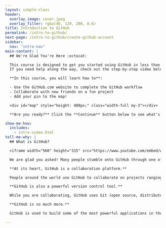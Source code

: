 ```yaml
---
layout: simple-class
header:
  overlay_image: cover.jpeg
  overlay_filter: rgba(46, 129, 200, 0.6)
title: Introduction to GitHub
permalink: /intro-to-github/
next-page: /intro-to-github/create-github-account
sidebar:
  nav: "intro-nav"
main-content: |
  ## We're Glad You're Here :octocat:

  This course is designed to get you started using GitHub in less than an hour.<br>
  If you need help along the way, check out the step-by-step video below in the "Show Me How" section.

  **In this course, you will learn how to**:

  - Use the GitHub.com website to complete the GitHub workflow
  - Collaborate with new friends on a fun project
  - Add your pin to the map!

  <div id="map" style="height: 400px;" class="width-full my-3"></div>

  **Are you ready?** Click the **Continue** button below to see what's next.

show-me-how:
  includes:
    - intro-video.html
tell-me-why: |
  ## What is GitHub?

  <iframe width="560" height="315" src="https://www.youtube.com/embed/w3jLJU7DT5E?ecver=1" frameborder="0" allowfullscreen></iframe>

  We are glad you asked! Many people stumble onto GitHub through one of the millions of Open Source projects it holds or because their employer or professor is using it. Why do these projects use GitHub?

  **At its heart, GitHub is a collaboration platform.**

  People around the world use GitHub to collaborate on projects ranging from software to policy documents and cookbooks. You can share your projects with the world and invite your friends to help, or you can keep your projects private and still have easy access wherever you are.

  **GitHub is also a powerful version control tool.**

  While you are collaborating, GitHub uses Git (open source, distributed version control software) to keep track of every change made to your project.

  **GitHub is so much more.**

  GitHub is used to build some of the most powerful applications in the world. It can do a lot of really cool things, but this class is going to focus on getting you started with the basics. We will dig in to the rest later!

---
```

